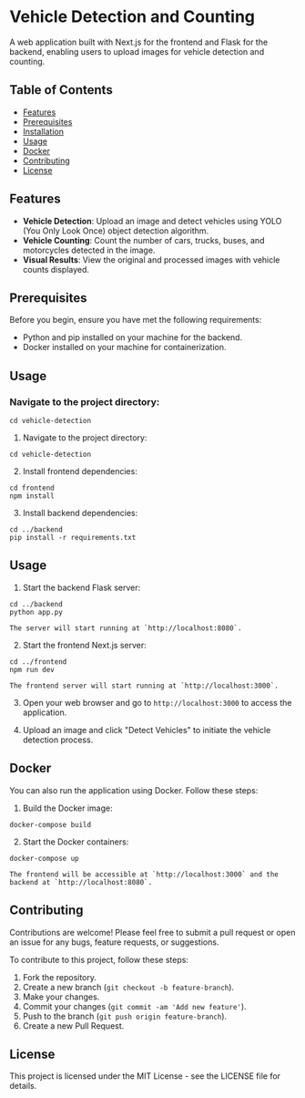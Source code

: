 # Vehicle Detection and Counting

A web application built with Next.js for the frontend and Flask for the backend, enabling users to upload images for vehicle detection and counting.

## Table of Contents

- [Features](#features)
- [Prerequisites](#prerequisites)
- [Installation](#installation)
- [Usage](#usage)
- [Docker](#docker)
- [Contributing](#contributing)
- [License](#license)

## Features

- **Vehicle Detection**: Upload an image and detect vehicles using YOLO (You Only Look Once) object detection algorithm.
- **Vehicle Counting**: Count the number of cars, trucks, buses, and motorcycles detected in the image.
- **Visual Results**: View the original and processed images with vehicle counts displayed.

## Prerequisites

Before you begin, ensure you have met the following requirements:

- Python and pip installed on your machine for the backend.
- Docker installed on your machine for containerization.

## Usage

### Navigate to the project directory:

```
cd vehicle-detection
```
1.  Navigate to the project directory:

    
```
cd vehicle-detection
```

2.  Install frontend dependencies:

    
```
cd frontend
npm install
```

3.  Install backend dependencies:

```
cd ../backend
pip install -r requirements.txt
```

Usage
-----

1.  Start the backend Flask server:

```
cd ../backend
python app.py
```
    The server will start running at `http://localhost:8080`.

2.  Start the frontend Next.js server:

```
cd ../frontend
npm run dev
```
    The frontend server will start running at `http://localhost:3000`.

3.  Open your web browser and go to `http://localhost:3000` to access the application.

4.  Upload an image and click "Detect Vehicles" to initiate the vehicle detection process.

Docker
------

You can also run the application using Docker. Follow these steps:

1.  Build the Docker image:

```
docker-compose build
```
2.  Start the Docker containers:

```
docker-compose up
```
    The frontend will be accessible at `http://localhost:3000` and the backend at `http://localhost:8080`.

Contributing
------------

Contributions are welcome! Please feel free to submit a pull request or open an issue for any bugs, feature requests, or suggestions.

To contribute to this project, follow these steps:

1.  Fork the repository.
2.  Create a new branch (`git checkout -b feature-branch`).
3.  Make your changes.
4.  Commit your changes (`git commit -am 'Add new feature'`).
5.  Push to the branch (`git push origin feature-branch`).
6.  Create a new Pull Request.

License
-------

This project is licensed under the MIT License - see the LICENSE file for details.
